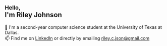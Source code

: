 ## <sub>Hello,</sub><br>I'm Riley Johnson
👋 	I'm a second-year computer science student at the University of Texas at Dallas. \
📫 	Find me on [LinkedIn](https://www.linkedin.com/in/rileycjson/) or directly by emailing riley.c.json@gmail.com

<!--
🚧	I’m currently working on ...
🌱 	I’m currently learning ...
⚡ 	Fun fact:
-->
